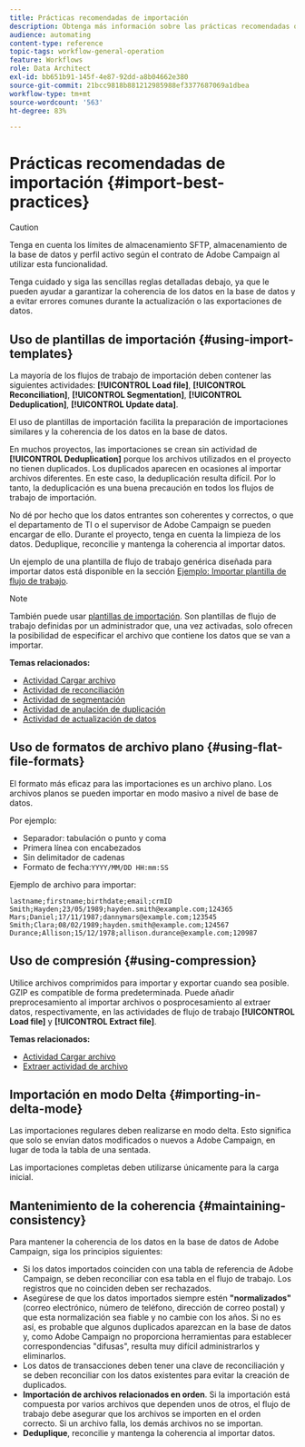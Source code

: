 ```yaml
---
title: Prácticas recomendadas de importación
description: Obtenga más información sobre las prácticas recomendadas que seguir al importar datos en la base de datos.
audience: automating
content-type: reference
topic-tags: workflow-general-operation
feature: Workflows
role: Data Architect
exl-id: bb651b91-145f-4e87-92dd-a8b04662e380
source-git-commit: 21bcc9818b881212985988ef3377687069a1dbea
workflow-type: tm+mt
source-wordcount: '563'
ht-degree: 83%

---
```


# Prácticas recomendadas de importación {#import-best-practices}

>[!CAUTION]
>
>Tenga en cuenta los límites de almacenamiento SFTP, almacenamiento de la base de datos y perfil activo según el contrato de Adobe Campaign al utilizar esta funcionalidad.

Tenga cuidado y siga las sencillas reglas detalladas debajo, ya que le pueden ayudar a garantizar la coherencia de los datos en la base de datos y a evitar errores comunes durante la actualización o las exportaciones de datos.

## Uso de plantillas de importación {#using-import-templates}

La mayoría de los flujos de trabajo de importación deben contener las siguientes actividades: **[!UICONTROL Load file]**, **[!UICONTROL Reconciliation]**, **[!UICONTROL Segmentation]**, **[!UICONTROL Deduplication]**, **[!UICONTROL Update data]**.

El uso de plantillas de importación facilita la preparación de importaciones similares y la coherencia de los datos en la base de datos.

En muchos proyectos, las importaciones se crean sin actividad de **[!UICONTROL Deduplication]** porque los archivos utilizados en el proyecto no tienen duplicados. Los duplicados aparecen en ocasiones al importar archivos diferentes. En este caso, la deduplicación resulta difícil. Por lo tanto, la deduplicación es una buena precaución en todos los flujos de trabajo de importación.

No dé por hecho que los datos entrantes son coherentes y correctos, o que el departamento de TI o el supervisor de Adobe Campaign se pueden encargar de ello. Durante el proyecto, tenga en cuenta la limpieza de los datos. Deduplique, reconcilie y mantenga la coherencia al importar datos.

Un ejemplo de una plantilla de flujo de trabajo genérica diseñada para importar datos está disponible en la sección [Ejemplo: Importar plantilla de flujo de trabajo](../../automating/using/creating-import-workflow-templates.md).

>[!NOTE]
>
>También puede usar [plantillas de importación](../../automating/using/importing-data-with-import-templates.md). Son plantillas de flujo de trabajo definidas por un administrador que, una vez activadas, solo ofrecen la posibilidad de especificar el archivo que contiene los datos que se van a importar.

**Temas relacionados:**

* [Actividad Cargar archivo](../../automating/using/load-file.md)
* [Actividad de reconciliación](../../automating/using/reconciliation.md)
* [Actividad de segmentación](../../automating/using/segmentation.md)
* [Actividad de anulación de duplicación](../../automating/using/deduplication.md)
* [Actividad de actualización de datos](../../automating/using/update-data.md)

## Uso de formatos de archivo plano {#using-flat-file-formats}

El formato más eficaz para las importaciones es un archivo plano. Los archivos planos se pueden importar en modo masivo a nivel de base de datos.

Por ejemplo:

* Separador: tabulación o punto y coma
* Primera línea con encabezados
* Sin delimitador de cadenas
* Formato de fecha:`YYYY/MM/DD HH:mm:SS`

Ejemplo de archivo para importar:

```
lastname;firstname;birthdate;email;crmID
Smith;Hayden;23/05/1989;hayden.smith@example.com;124365
Mars;Daniel;17/11/1987;dannymars@example.com;123545
Smith;Clara;08/02/1989;hayden.smith@example.com;124567
Durance;Allison;15/12/1978;allison.durance@example.com;120987
```

## Uso de compresión {#using-compression}

Utilice archivos comprimidos para importar y exportar cuando sea posible. GZIP es compatible de forma predeterminada. Puede añadir preprocesamiento al importar archivos o posprocesamiento al extraer datos, respectivamente, en las actividades de flujo de trabajo **[!UICONTROL Load file]** y **[!UICONTROL Extract file]**.

**Temas relacionados:**

* [Actividad Cargar archivo](../../automating/using/load-file.md)
* [Extraer actividad de archivo](../../automating/using/extract-file.md)

## Importación en modo Delta {#importing-in-delta-mode}

Las importaciones regulares deben realizarse en modo delta. Esto significa que solo se envían datos modificados o nuevos a Adobe Campaign, en lugar de toda la tabla de una sentada.

Las importaciones completas deben utilizarse únicamente para la carga inicial.

## Mantenimiento de la coherencia {#maintaining-consistency}

Para mantener la coherencia de los datos en la base de datos de Adobe Campaign, siga los principios siguientes:

* Si los datos importados coinciden con una tabla de referencia de Adobe Campaign, se deben reconciliar con esa tabla en el flujo de trabajo. Los registros que no coinciden deben ser rechazados.
* Asegúrese de que los datos importados siempre estén **&quot;normalizados&quot;** (correo electrónico, número de teléfono, dirección de correo postal) y que esta normalización sea fiable y no cambie con los años. Si no es así, es probable que algunos duplicados aparezcan en la base de datos y, como Adobe Campaign no proporciona herramientas para establecer correspondencias &quot;difusas&quot;, resulta muy difícil administrarlos y eliminarlos.
* Los datos de transacciones deben tener una clave de reconciliación y se deben reconciliar con los datos existentes para evitar la creación de duplicados.
* **Importación de archivos relacionados en orden**. Si la importación está compuesta por varios archivos que dependen unos de otros, el flujo de trabajo debe asegurar que los archivos se importen en el orden correcto. Si un archivo falla, los demás archivos no se importan.
* **Deduplique**, reconcilie y mantenga la coherencia al importar datos.

